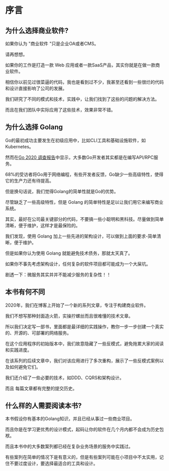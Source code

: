 # 序言

## 为什么选择商业软件?

如果你认为 "商业软件 "只是企业OA或者CMS。

请再想想。

如果你的工作是打造一款 Web 应用或者一款SaaS产品，其实你就是在做一款商业软件。

相信你以前见过很菜逼的代码，我也是看到过不少，我甚至还看到一些很烂的代码和设计直接影响了公司的发展。

我们研究了不同的模式和技术，实践中，让我们找到了这些的问题的解决方法。

而且在我们团队中实际应用了这些技术，效果非常不错。

## 为什么选择 Golang

Go的最初成功主要发生在初级应用中，比如CLI工具和基础设施软件，如Kubernetes。

然而在[Go 2020 调查报告](https://blog.golang.org/survey2020-results)中显示，大多数Go开发者其实都是在编写API/RPC服务。

68%的受访者将Go用于网络编程，有些开发者反馈，Go缺少一些高级特性，使得它的生产力还有待提高。

但是换句话说，我们觉得Golang的简单性就是Go的优势。

尽管缺乏了一些高级特性，但是 Golang 的简单特性是足以让我们用它来编写商业系统。

其实，最好在公司最关键部分的代码，不要搞一些小聪明和黑科技。尽量做到简单清晰，便于维护，这样才是最保险的。

我们发现，使用 Golang 加上一些先进的架构设计，可以做到上面的要求-简单清晰，便于维护。

但是如果你认为使用 Golang 就能避免技术债务，那就太天真了。

如果你不事先考虑架构设计，任何复杂的软件项目都可能成为一个大屎坑。

剧透一下：微服务其实并并不能减少服务的复杂性！！

## 本书有何不同

2020年，我们在博客上开始了一个新的系列文章，专注于构建商业软件。

我们不想写那种封面造火箭，实操拧螺丝而且很难懂的技术文章。

所以我们决定写一部书，里面都是最详细的实践操作，教你一步一步创建一个真实的、开源的、可部署的网络服务。

在这个应用程序的初始版本中，我们故意隐藏了一些反模式，避免拖累大家的阅读和实践进度。

在该系列的后续文章中，我们对该应用进行了多次重构，展示了一些反模式案例以及如何避免它们。

我们还介绍了一些必要的技术，如DDD、CQRS和架构设计。

而且 每篇文章都有完整的提交历史。

## 什么样的人需要阅读本书?

本书假设你有基本的Golang知识，并且已经从事过一些商业项目。

而且你是在学习更优秀的设计模式，起码让你的软件在几个月内都不会成为历史包袱。

而且本书中的大多数案列都已经在复杂业务场景的服务中实践过。

有些案列在简单的情况下是有意义的，但是有些案列可能在小项目中不太实用，记住不要过度设计，要选择最适合的工具和设计。

